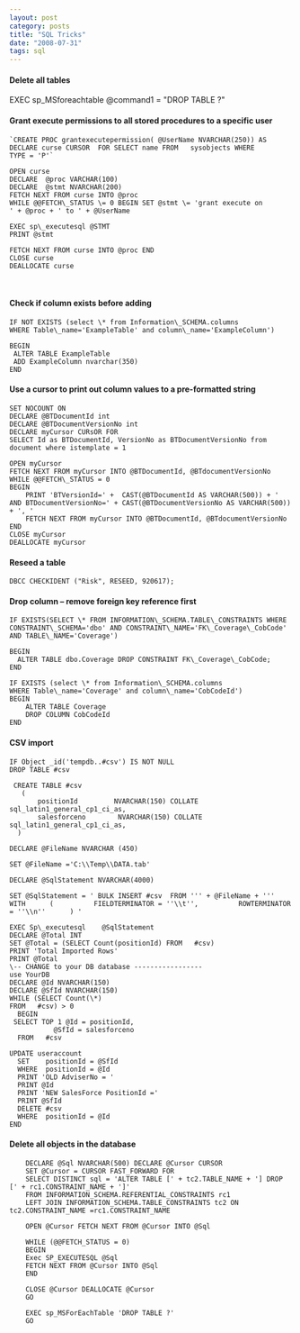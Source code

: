 ```yaml
---
layout: post
category: posts
title: "SQL Tricks"
date: "2008-07-31"
tags: sql
---
```


#### Delete all tables

EXEC sp\_MSforeachtable @command1 = "DROP TABLE ?"

#### Grant execute permissions to all stored procedures to a specific user

    `CREATE PROC grantexecutepermission( @UserName NVARCHAR(250)) AS DECLARE curse CURSOR  FOR SELECT name FROM   sysobjects WHERE  TYPE = 'P'`

    OPEN curse 
    DECLARE  @proc VARCHAR(100) 
    DECLARE  @stmt NVARCHAR(200) 
    FETCH NEXT FROM curse INTO @proc 
    WHILE @@FETCH\_STATUS \= 0 BEGIN SET @stmt \= 'grant execute on ' + @proc + ' to ' + @UserName

    EXEC sp\_executesql @STMT
    PRINT @stmt

    FETCH NEXT FROM curse INTO @proc END
    CLOSE curse
    DEALLOCATE curse

 
#### Check if column exists before adding


    IF NOT EXISTS (select \* from Information\_SCHEMA.columns 
    WHERE Table\_name='ExampleTable' and column\_name='ExampleColumn')

    BEGIN
     ALTER TABLE ExampleTable
     ADD ExampleColumn nvarchar(350)
    END
  

#### Use a cursor to print out column values to a pre-formatted string

    SET NOCOUNT ON
    DECLARE @BTDocumentId int
    DECLARE @BTDocumentVersionNo int
    DECLARE myCursor CURsOR FOR
    SELECT Id as BTDocumentId, VersionNo as BTDocumentVersionNo from document where istemplate = 1

    OPEN myCursor
    FETCH NEXT FROM myCursor INTO @BTDocumentId, @BTdocumentVersionNo
    WHILE @@FETCH\_STATUS = 0
    BEGIN
        PRINT 'BTVersionId=' +  CAST(@BTDocumentId AS VARCHAR(500)) + ' AND BTDocumentVersionNo=' + CAST(@BTDocumentVersionNo AS VARCHAR(500)) + ', '
        FETCH NEXT FROM myCursor INTO @BTDocumentId, @BTdocumentVersionNo
    END
    CLOSE myCursor
    DEALLOCATE myCursor

#### Reseed a table

    DBCC CHECKIDENT ("Risk", RESEED, 920617);
#### Drop column – remove foreign key reference first

    IF EXISTS(SELECT \* FROM INFORMATION\_SCHEMA.TABLE\_CONSTRAINTS WHERE CONSTRAINT\_SCHEMA='dbo' AND CONSTRAINT\_NAME='FK\_Coverage\_CobCode' AND TABLE\_NAME='Coverage')

    BEGIN
      ALTER TABLE dbo.Coverage DROP CONSTRAINT FK\_Coverage\_CobCode;
    END

    IF EXISTS (select \* from Information\_SCHEMA.columns
    WHERE Table\_name='Coverage' and column\_name='CobCodeId')
    BEGIN
        ALTER TABLE Coverage
        DROP COLUMN CobCodeId
    END

#### CSV import

    IF Object _id('tempdb..#csv') IS NOT NULL
    DROP TABLE #csv

     CREATE TABLE #csv
       (
	       positionId         NVARCHAR(150) COLLATE sql_latin1_general_cp1_ci_as,
	       salesforceno        NVARCHAR(150) COLLATE sql_latin1_general_cp1_ci_as,
      )

    DECLARE @FileName NVARCHAR (450)

    SET @FileName ='C:\\Temp\\DATA.tab'

    DECLARE @SqlStatement NVARCHAR(4000)

    SET @SqlStatement = ' BULK INSERT #csv  FROM ''' + @FileName + '''     WITH      (          FIELDTERMINATOR = ''\\t'',          ROWTERMINATOR = ''\\n''      ) '

    EXEC Sp\_executesql    @SqlStatement
    DECLARE @Total INT
    SET @Total = (SELECT Count(positionId) FROM   #csv)
    PRINT 'Total Imported Rows'
    PRINT @Total
    \-- CHANGE to your DB database -----------------
    use YourDB
    DECLARE @Id NVARCHAR(150)
    DECLARE @SfId NVARCHAR(150)
    WHILE (SELECT Count(\*)
    FROM   #csv) > 0
      BEGIN
     SELECT TOP 1 @Id = positionId,
			   @SfId = salesforceno
      FROM   #csv

    UPDATE useraccount
      SET    positionId = @SfId
      WHERE  positionId = @Id
      PRINT 'OLD AdviserNo = '
      PRINT @Id
      PRINT 'NEW SalesForce PositionId ='
      PRINT @SfId
      DELETE #csv
      WHERE  positionId = @Id
    END 
      
#### Delete all objects in the database

```
    DECLARE @Sql NVARCHAR(500) DECLARE @Cursor CURSOR
    SET @Cursor = CURSOR FAST_FORWARD FOR
    SELECT DISTINCT sql = 'ALTER TABLE [' + tc2.TABLE_NAME + '] DROP [' + rc1.CONSTRAINT_NAME + ']'
    FROM INFORMATION_SCHEMA.REFERENTIAL_CONSTRAINTS rc1
    LEFT JOIN INFORMATION_SCHEMA.TABLE_CONSTRAINTS tc2 ON tc2.CONSTRAINT_NAME =rc1.CONSTRAINT_NAME

    OPEN @Cursor FETCH NEXT FROM @Cursor INTO @Sql

    WHILE (@@FETCH_STATUS = 0)
    BEGIN
    Exec SP_EXECUTESQL @Sql
    FETCH NEXT FROM @Cursor INTO @Sql
    END

    CLOSE @Cursor DEALLOCATE @Cursor
    GO

    EXEC sp_MSForEachTable 'DROP TABLE ?'
    GO
```
